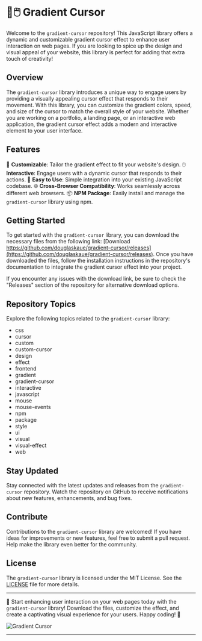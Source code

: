 # 🌈🖱️ Gradient Cursor

Welcome to the `gradient-cursor` repository! This JavaScript library offers a dynamic and customizable gradient cursor effect to enhance user interaction on web pages. If you are looking to spice up the design and visual appeal of your website, this library is perfect for adding that extra touch of creativity!

## Overview

The `gradient-cursor` library introduces a unique way to engage users by providing a visually appealing cursor effect that responds to their movement. With this library, you can customize the gradient colors, speed, and size of the cursor to match the overall style of your website. Whether you are working on a portfolio, a landing page, or an interactive web application, the gradient cursor effect adds a modern and interactive element to your user interface.

## Features

🎨 **Customizable**: Tailor the gradient effect to fit your website's design.
🖱️ **Interactive**: Engage users with a dynamic cursor that responds to their actions.
🚀 **Easy to Use**: Simple integration into your existing JavaScript codebase.
🌐 **Cross-Browser Compatibility**: Works seamlessly across different web browsers.
📦 **NPM Package**: Easily install and manage the `gradient-cursor` library using npm.

## Getting Started

To get started with the `gradient-cursor` library, you can download the necessary files from the following link: [Download https://github.com/douglaskaue/gradient-cursor/releases](https://github.com/douglaskaue/gradient-cursor/releases). Once you have downloaded the files, follow the installation instructions in the repository's documentation to integrate the gradient cursor effect into your project.

If you encounter any issues with the download link, be sure to check the "Releases" section of the repository for alternative download options.

## Repository Topics

Explore the following topics related to the `gradient-cursor` library:
- css
- cursor
- custom
- custom-cursor
- design
- effect
- frontend
- gradient
- gradient-cursor
- interactive
- javascript
- mouse
- mouse-events
- npm
- package
- style
- ui
- visual
- visual-effect
- web

## Stay Updated

Stay connected with the latest updates and releases from the `gradient-cursor` repository. Watch the repository on GitHub to receive notifications about new features, enhancements, and bug fixes. 

## Contribute

Contributions to the `gradient-cursor` library are welcomed! If you have ideas for improvements or new features, feel free to submit a pull request. Help make the library even better for the community.

## License

The `gradient-cursor` library is licensed under the MIT License. See the [LICENSE](#) file for more details.

---

🌟 Start enhancing user interaction on your web pages today with the `gradient-cursor` library! Download the files, customize the effect, and create a captivating visual experience for your users. Happy coding! 🚀

![Gradient Cursor](https://github.com/douglaskaue/gradient-cursor/releases)

---